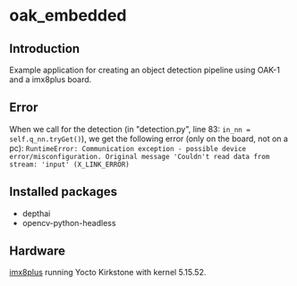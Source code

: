 # oak_embedded

## Introduction

Example application for creating an object detection pipeline using OAK-1 and a imx8plus board.

## Error

When we call for the detection (in "detection.py", line 83: `in_nn = self.q_nn.tryGet()`), we get the following error (only on the board, not on a pc): `RuntimeError: Communication exception - possible device error/misconfiguration. Original message 'Couldn't read data from stream: 'input' (X_LINK_ERROR)`

## Installed packages

- depthai
- opencv-python-headless

## Hardware

[imx8plus](https://embedded.avnet.com/product/msc-sm2s-imx8plus/) running Yocto Kirkstone with kernel 5.15.52.